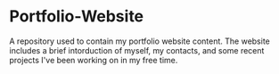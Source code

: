 # Portfolio-Website
A repository used to contain my portfolio website content. The website includes a brief intorduction of myself, my contacts, and some recent projects I've been working on in my free time.
